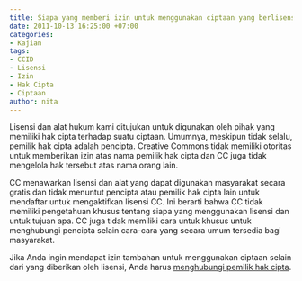 ```yaml
---
title: Siapa yang memberi izin untuk menggunakan ciptaan yang berlisensi CC?
date: 2011-10-13 16:25:00 +07:00
categories:
- Kajian
tags:
- CCID
- Lisensi
- Izin
- Hak Cipta
- Ciptaan
author: nita
---
```


Lisensi dan alat hukum kami ditujukan untuk digunakan oleh pihak yang memiliki hak cipta terhadap suatu ciptaan. Umumnya, meskipun tidak selalu, pemilik hak cipta adalah pencipta. Creative Commons tidak memiliki otoritas untuk memberikan izin atas nama pemilik hak cipta dan CC juga tidak mengelola hak tersebut atas nama orang lain.

CC menawarkan lisensi dan alat yang dapat digunakan masyarakat secara gratis dan tidak menuntut pencipta atau pemilik hak cipta lain untuk mendaftar untuk mengaktifkan lisensi CC. Ini berarti bahwa CC tidak memiliki pengetahuan khusus tentang siapa yang menggunakan lisensi dan untuk tujuan apa. CC juga tidak memiliki cara untuk khusus untuk menghubungi pencipta selain cara-cara yang secara umum tersedia bagi masyarakat.

Jika Anda ingin mendapat izin tambahan untuk menggunakan ciptaan selain dari yang diberikan oleh lisensi, Anda harus [menghubungi pemilik hak cipta](http://wiki.creativecommons.or.id/FAQ#What_happens_if_I_want_to_do_something_with_the_work_that_is_not_permitted_by_the_license.3F).